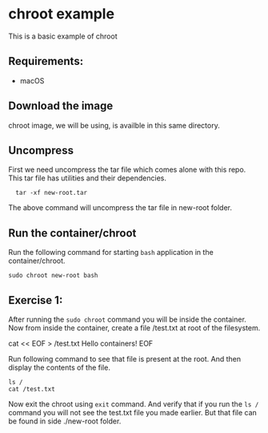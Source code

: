 # chroot example
This is a basic example of chroot

## Requirements:
 * macOS

## Download the image
chroot image, we will be using, is availble in this same directory.

## Uncompress
First we need uncompress the tar file which comes alone with this repo.
This tar file has utilities and their dependencies.

```
  tar -xf new-root.tar
```

The above command will uncompress the tar file in new-root folder.

## Run the container/chroot
Run the following command for starting `bash` application in the
container/chroot.

```
sudo chroot new-root bash
```

## Exercise 1:
After running the `sudo chroot` command you will be inside the container.  Now
from inside the container, create a file /test.txt at root of the filesystem.

cat << EOF > /test.txt
Hello containers!
EOF

Run following command to see that file is present at the root. And then display
the contents of the file.

```
ls /
cat /test.txt
```

Now exit the chroot using `exit` command. And verify that if you run the `ls /`
command you will not see the test.txt file you made earlier. But that file can
be found in side ./new-root folder.
